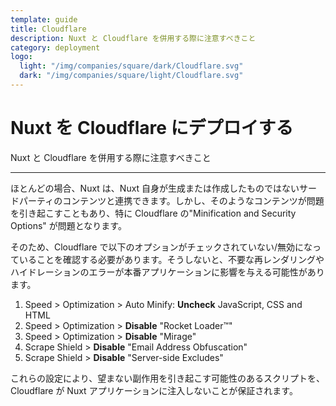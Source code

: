 ```yaml
---
template: guide
title: Cloudflare
description: Nuxt と Cloudflare を併用する際に注意すべきこと
category: deployment
logo:
  light: "/img/companies/square/dark/Cloudflare.svg"
  dark: "/img/companies/square/light/Cloudflare.svg"
---
```

# Nuxt を Cloudflare にデプロイする

Nuxt と Cloudflare を併用する際に注意すべきこと

---

ほとんどの場合、Nuxt は、Nuxt 自身が生成または作成したものではないサードパーティのコンテンツと連携できます。しかし、そのようなコンテンツが問題を引き起こすこともあり、特に Cloudflare の"Minification and Security Options" が問題となります。

そのため、Cloudflare で以下のオプションがチェックされていない/無効になっていることを確認する必要があります。そうしないと、不要な再レンダリングやハイドレーションのエラーが本番アプリケーションに影響を与える可能性があります。

1. Speed > Optimization > Auto Minify: **Uncheck** JavaScript, CSS and HTML
2. Speed > Optimization > **Disable** "Rocket Loader™"
3. Speed > Optimization > **Disable** "Mirage"
4. Scrape Shield > **Disable** "Email Address Obfuscation"
5. Scrape Shield > **Disable** "Server-side Excludes"

これらの設定により、望まない副作用を引き起こす可能性のあるスクリプトを、Cloudflare が Nuxt アプリケーションに注入しないことが保証されます。
